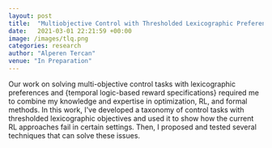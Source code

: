 ```yaml
---
layout: post
title:  "Multiobjective Control with Thresholded Lexicographic Preferences using Reinforcement Learning"
date:   2021-03-01 22:21:59 +00:00
image: /images/tlq.png
categories: research
author: "Alperen Tercan"
venue: "In Preparation"
---
```

Our work on solving multi-objective control tasks with lexicographic preferences and {temporal logic-based reward specifications} required me to combine my knowledge and expertise in optimization, RL, and formal methods. In this work, I've developed a taxonomy of control tasks with thresholded lexicographic objectives and used it to show how the current RL approaches fail in certain settings. Then, I proposed and tested several techniques that can solve these issues.
